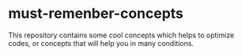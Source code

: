 # must-remenber-concepts
This repository contains some cool concepts which helps to optimize codes, or concepts that will help you in many conditions. 
